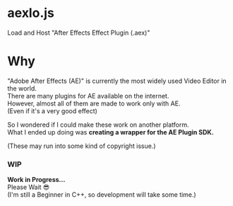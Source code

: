 
# aexlo.js

Load and Host "After Effects Effect Plugin (.aex)"

# Why

"Adobe After Effects (AE)" is currently the most widely used Video Editor in the world.  
There are many plugins for AE available on the internet.  
However, almost all of them are made to work only with AE.  
(Even if it's a very good effect)

So I wondered if I could make these work on another platform.  
What I ended up doing was **creating a wrapper for the AE Plugin SDK.**

(These may run into some kind of copyright issue.)

### WIP

**Work in Progress...**  
Please Wait 😎  
(I'm still a Beginner in C++, so development will take some time.)
